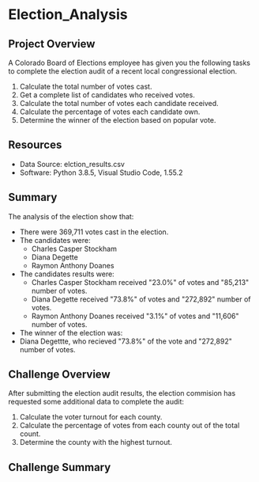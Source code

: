 # Election_Analysis

## Project Overview
A Colorado Board of Elections employee has given you the following tasks to complete the election audit of a recent local congressional election.

1. Calculate the total number of votes cast.
2. Get a complete list of candidates who received votes.
3. Calculate the total number of votes each candidate received.
4. Calculate the percentage of votes each candidate own.
5. Determine the winner of the election based on popular vote.

## Resources
- Data Source: elction_results.csv
- Software: Python 3.8.5, Visual Studio Code, 1.55.2

## Summary
The analysis of the election show that:
- There were 369,711 votes cast in the election.
- The candidates were:
  - Charles Casper Stockham
  - Diana Degette
  - Raymon Anthony Doanes
- The candidates results were:
  - Charles Casper Stockham received "23.0%" of votes and "85,213" number of votes.
  - Diana Degette received "73.8%" of votes and "272,892" number of votes.
  - Raymon Anthony Doanes received "3.1%" of votes and "11,606" number of votes.
 - The winner of the election was:
 - Diana Degettte, who recieved "73.8%" of the vote and "272,892" number of votes.

## Challenge Overview
After submitting the election audit results, the election commision has requested some additional data to complete the audit:

1. Calculate the voter turnout for each county.
2. Calculate the percentage of votes from each county out of the total count.
3. Determine the county with the highest turnout.

## Challenge Summary
 
